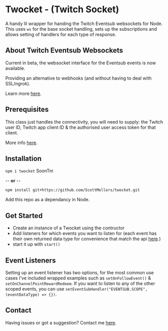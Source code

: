 # Twocket - (Twitch Socket)

A handy lil wrapper for handing the Twitch Eventsub websockets for Node. This uses ```ws``` for the base socket handling, sets up the subscriptions and allows setting of handlers for each type of response.

## About Twitch Eventsub Websockets

Current in beta, the websocket interface for the Eventsub events is now available. 

Providing an alternative to webhooks (and without having to deal with SSL/ngrok).

Learn more [here](https://dev.twitch.tv/docs/eventsub/handling-websocket-events).

## Prerequisites 

This class just handles the connectivity, you will need to supply: the Twitch user ID, Twitch app client ID & the authorised user access token for that client.

More info [here](https://dev.twitch.tv/).

## Installation

```npm i twocket``` SoonTm

-- **or** -- 

```npm install git+https://github.com/ScottMellors/twocket.git``` 

Add this repo as a dependancy in Node.

## Get Started
 - Create an instance of a Twocket using the contructor
 - Add listeners for which events you want to listen for (each event has their own returned data type for convenience that match the api [here](https://dev.twitch.tv/docs/eventsub/eventsub-subscription-types).)
 - start it up with ```start()```

## Event Listeners

Setting up an event listener has two options, for the most common use cases I've included wrapped examples such as ```setOnFollowEvent()``` & ```setOnChannelPointRewardRedeem```. If you want to listen to any of the other scoped events, you can use ```setEventSubHandler("EVENTSUB.SCOPE", (eventDataType) => {})```.

## Contact

Having issues or got a suggestion? Contact me [here](https://linktr.ee/ghostlytuna).